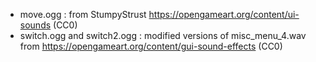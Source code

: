 - move.ogg : from StumpyStrust https://opengameart.org/content/ui-sounds (CC0)
- switch.ogg and switch2.ogg : modified versions of misc_menu_4.wav from https://opengameart.org/content/gui-sound-effects (CC0)
